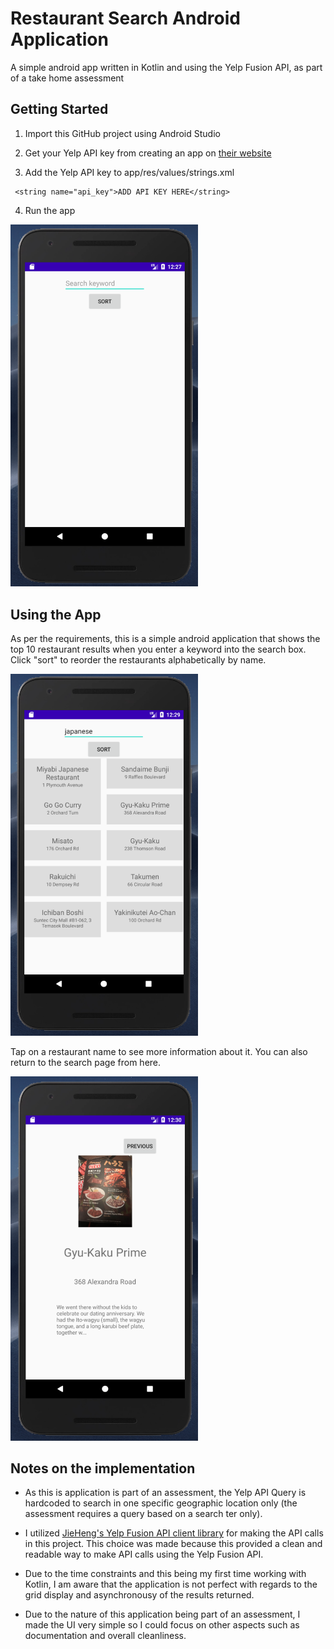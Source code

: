 # Restaurant Search Android Application

A simple android app written in Kotlin and using the Yelp Fusion API, as part of a take home assessment 

## Getting Started

1. Import this GitHub project using Android Studio

2. Get your Yelp API key from creating an app on [their website](https://www.yelp.com/developers/v3/manage_app)

3. Add the Yelp API key to app/res/values/strings.xml

```
 <string name="api_key">ADD API KEY HERE</string>
```
4. Run the app

<img src="/images/home.png" width="300px">

## Using the App

As per the requirements, this is a simple android application that shows the top 10 restaurant results when you enter a keyword into the search box. Click "sort" to reorder the restaurants alphabetically by name. 

<img src="/images/search.png" width="300px">

Tap on a restaurant name to see more information about it. You can also return to the search page from here. 

<img src="/images/info.png" width="300px">

## Notes on the implementation 

- As this is application is part of an assessment, the Yelp API Query is hardcoded to search in one specific geographic location only (the assessment requires a query based on a search ter only). 

- I utilized [JieHeng's Yelp Fusion API client library](https://github.com/JieHeng/yelp-fusion-android) for making the API calls in this project. This choice was made because this provided a clean and readable way to make API calls using the Yelp Fusion API. 

- Due to the time constraints and this being my first time working with Kotlin, I am aware that the application is not perfect with regards to the grid display and asynchronousy of the results returned. 

- Due to the nature of this application being part of an assessment, I made the UI very simple so I could focus on other aspects such as documentation and overall cleanliness. 
